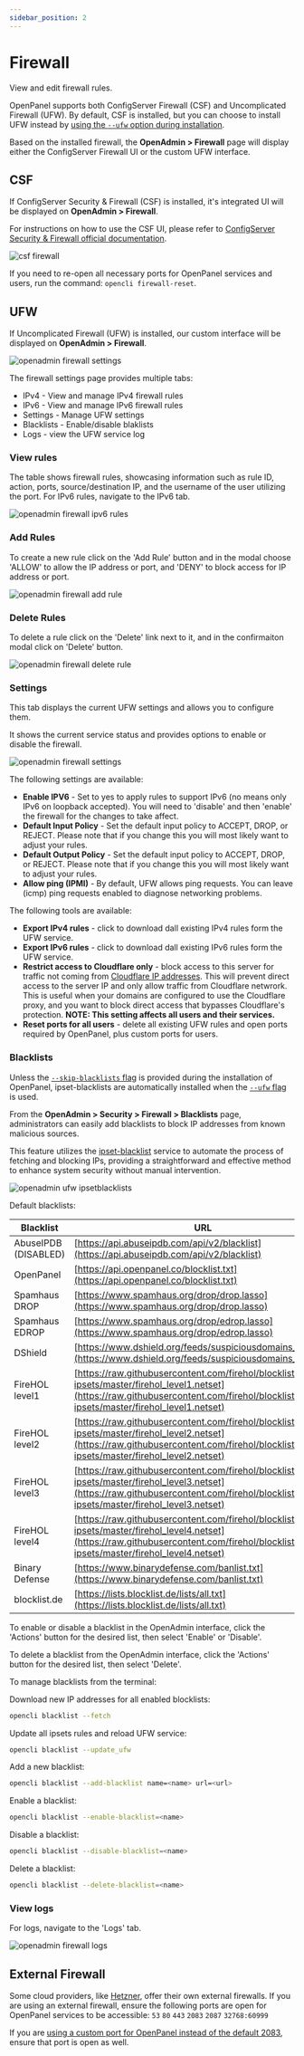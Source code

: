 ```yaml
---
sidebar_position: 2
---
```


# Firewall

View and edit firewall rules.

OpenPanel supports both ConfigServer Firewall (CSF) and Uncomplicated Firewall (UFW). By default, CSF is installed, but you can choose to install UFW instead by [using the `--ufw` option during installation](/install).

Based on the installed firewall, the **OpenAdmin > Firewall** page will display either the ConfigServer Firewall UI or the custom UFW interface.


## CSF

If ConfigServer Security & Firewall (CSF) is installed, it's integrated UI will be displayed on **OpenAdmin > Firewall**.

For instructions on how to use the CSF UI, please refer to [ConfigServer Security & Firewall official documentation](https://download.configserver.com/csf/readme.txt).

![csf firewall](/img/admin/firewall_csf.png)

If you need to re-open all necessary ports for OpenPanel services and users, run the command: `opencli firewall-reset`.

## UFW

If Uncomplicated Firewall (UFW) is installed, our custom interface will be displayed on **OpenAdmin > Firewall**.

![openadmin firewall settings](/img/admin/adminpanel_firewall_settings.png)

The firewall settings page provides multiple tabs:

- IPv4 - View and manage IPv4 firewall rules
- IPv6 - View and manage IPv6 firewall rules
- Settings - Manage UFW settings
- Blacklists - Enable/disable blaklists
- Logs - view the UFW service log

### View rules

The table shows firewall rules, showcasing information such as rule ID, action, ports, source/destination IP, and the username of the user utilizing the port.
For IPv6 rules, navigate to the IPv6 tab.

![openadmin firewall ipv6 rules](/img/admin/adminpanel_firewall_ipv6.png)

### Add Rules

To create a new rule click on the 'Add Rule' button and in the modal choose 'ALLOW' to allow the IP address or port, and 'DENY' to block access for IP address or port.

![openadmin firewall add rule](/img/admin/openadmin_ufw_ip.png)

### Delete Rules

To delete a rule click on the 'Delete' link next to it, and in the confirmaiton modal click on 'Delete' button.

![openadmin firewall delete rule](/img/admin/adminpanel_firewall_delete_rule.png)

### Settings

This tab displays the current UFW settings and allows you to configure them.

It shows the current service status and provides options to enable or disable the firewall.

![openadmin firewall settings](/img/admin/openadmin_ufw_settings.png)

The following settings are available:

- **Enable IPV6** - Set to yes to apply rules to support IPv6 (no means only IPv6 on loopback accepted). You will need to 'disable' and then 'enable' the firewall for the changes to take affect.
- **Default Input Policy** - Set the default input policy to ACCEPT, DROP, or REJECT. Please note that if you change this you will most likely want to adjust your rules.
- **Default Output Policy** - Set the default input policy to ACCEPT, DROP, or REJECT. Please note that if you change this you will most likely want to adjust your rules.
- **Allow ping (IPMI)** - By default, UFW allows ping requests. You can leave (icmp) ping requests enabled to diagnose networking problems.

The following tools are available:

- **Export IPv4 rules** - click to download dall existing IPv4 rules form the UFW service.
- **Export IPv6 rules** - click to download dall existing IPv6 rules form the UFW service.
- **Restrict access to Cloudflare only** - block access to this server for traffic not coming from [Cloudflare IP addresses](https://www.cloudflare.com/ips/). This will prevent direct access to the server IP and only allow traffic from Cloudflare netwrork. This is useful when your domains are configured to use the Cloudflare proxy, and you want to block direct access that bypasses Cloudflare's protection. **NOTE: This setting affects all users and their services.**
- **Reset ports for all users** - delete all existing UFW rules and open ports required by OpenPanel, plus custom ports for users.


### Blacklists

Unless the [`--skip-blacklists` flag](/install) is provided during the installation of OpenPanel, ipset-blacklists are automatically installed when the [`--ufw` flag](/install) is used.

From the **OpenAdmin > Security > Firewall > Blacklists** page, administrators can easily add blacklists to block IP addresses from known malicious sources.

This feature utilizes the [ipset-blacklist](https://github.com/stefanpejcic/ipset-blacklist) service to automate the process of fetching and blocking IPs, providing a straightforward and effective method to enhance system security without manual intervention.

![openadmin ufw ipsetblacklists](/img/admin/openadmin_ufw_blacklists.png)

Default blacklists:

| Blacklist            | URL                                                                  |
|-----------------|----------------------------------------------------------------------|
| AbuseIPDB (DISABLED)       | [https://api.abuseipdb.com/api/v2/blacklist](https://api.abuseipdb.com/api/v2/blacklist) |
| OpenPanel       | [https://api.openpanel.co/blocklist.txt](https://api.openpanel.co/blocklist.txt) |
| Spamhaus DROP   | [https://www.spamhaus.org/drop/drop.lasso](https://www.spamhaus.org/drop/drop.lasso) |
| Spamhaus EDROP  | [https://www.spamhaus.org/drop/edrop.lasso](https://www.spamhaus.org/drop/edrop.lasso) |
| DShield         | [https://www.dshield.org/feeds/suspiciousdomains_Low.txt](https://www.dshield.org/feeds/suspiciousdomains_Low.txt) |
| FireHOL level1  | [https://raw.githubusercontent.com/firehol/blocklist-ipsets/master/firehol_level1.netset](https://raw.githubusercontent.com/firehol/blocklist-ipsets/master/firehol_level1.netset) |
| FireHOL level2  | [https://raw.githubusercontent.com/firehol/blocklist-ipsets/master/firehol_level2.netset](https://raw.githubusercontent.com/firehol/blocklist-ipsets/master/firehol_level2.netset) |
| FireHOL level3  | [https://raw.githubusercontent.com/firehol/blocklist-ipsets/master/firehol_level3.netset](https://raw.githubusercontent.com/firehol/blocklist-ipsets/master/firehol_level3.netset) |
| FireHOL level4  | [https://raw.githubusercontent.com/firehol/blocklist-ipsets/master/firehol_level4.netset](https://raw.githubusercontent.com/firehol/blocklist-ipsets/master/firehol_level4.netset) |
| Binary Defense   | [https://www.binarydefense.com/banlist.txt](https://www.binarydefense.com/banlist.txt) |
| blocklist.de    | [https://lists.blocklist.de/lists/all.txt](https://lists.blocklist.de/lists/all.txt) |


<Tabs>
  <TabItem value="openadmin-ufw-rbl" label="With OpenAdmin" default>

To enable or disable a blacklist in the OpenAdmin interface, click the 'Actions' button for the desired list, then select 'Enable' or 'Disable'.

To delete a blacklist from the OpenAdmin interface, click the 'Actions' button for the desired list, then select 'Delete'.

  </TabItem>
  <TabItem value="CLI-yfw-rbl" label="With OpenCLI">

  To manage blacklists from the terminal:
  
  Download new IP addresses for all enabled blocklists:
  ```bash
  opencli blacklist --fetch
  ```
  
  Update all ipsets rules and reload UFW service:
  ```bash
  opencli blacklist --update_ufw
  ```
    
  Add a new blacklist:
  ```bash
  opencli blacklist --add-blacklist name=<name> url=<url>
  ```
  
  Enable a blacklist:
  ```bash
  opencli blacklist --enable-blacklist=<name>
  ```
  
  Disable a blacklist:
  ```bash
  opencli blacklist --disable-blacklist=<name>
  ```
  
  Delete a blacklist:
  ```bash
  opencli blacklist --delete-blacklist=<name>
  ```

  </TabItem>
</Tabs>



### View logs

For logs, navigate to the 'Logs' tab.

![openadmin firewall logs](/img/admin/adminpanel_firewall_logs.png)


## External Firewall

Some cloud providers, like [Hetzner](https://docs.hetzner.com/robot/dedicated-server/firewall/), offer their own external firewalls. If you are using an external firewall, ensure the following ports are open for OpenPanel services to be accessible: `53` `80` `443` `2083` `2087` `32768:60999`

If you are [using a custom port for OpenPanel instead of the default 2083](/docs/admin/settings/general/#change-openpanel-port), ensure that port is open as well.


